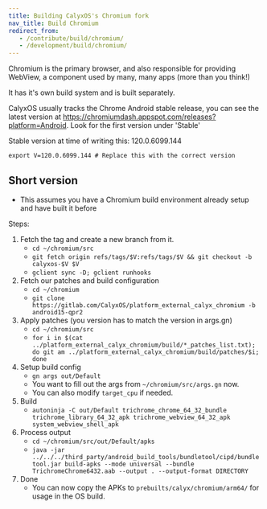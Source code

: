 ```yaml
---
title: Building CalyxOS's Chromium fork
nav_title: Build Chromium
redirect_from:
   - /contribute/build/chromium/
   - /development/build/chromium/
---
```


Chromium is the primary browser, and also responsible for providing WebView, a component used by many, many apps (more than you think!)

It has it's own build system and is built separately.

CalyxOS usually tracks the Chrome Android stable release, you can see the latest version at <https://chromiumdash.appspot.com/releases?platform=Android>.
Look for the first version under 'Stable'

Stable version at time of writing this: 120.0.6099.144

`export V=120.0.6099.144 # Replace this with the correct version`

## Short version
* This assumes you have a Chromium build environment already setup and have built it before

Steps:
1. Fetch the tag and create a new branch from it.
   * `cd ~/chromium/src`
   * `git fetch origin refs/tags/$V:refs/tags/$V && git checkout -b calyxos-$V $V`
   * `gclient sync -D; gclient runhooks`
2. Fetch our patches and build configuration
   * `cd ~/chromium`
   * `git clone https://gitlab.com/CalyxOS/platform_external_calyx_chromium -b android15-qpr2`
3. Apply patches (you version has to match the version in args.gn)
   * `cd ~/chromium/src`
   * `for i in $(cat ../platform_external_calyx_chromium/build/*_patches_list.txt); do git am ../platform_external_calyx_chromium/build/patches/$i; done`
4. Setup build config
   * `gn args out/Default`
   * You want to fill out the args from `~/chromium/src/args.gn` now.
   * You can also modify `target_cpu` if needed.
5. Build
   * `autoninja -C out/Default trichrome_chrome_64_32_bundle trichrome_library_64_32_apk trichrome_webview_64_32_apk system_webview_shell_apk`
6. Process output
   * `cd ~/chromium/src/out/Default/apks`
   * `java -jar ../../../third_party/android_build_tools/bundletool/cipd/bundletool.jar build-apks --mode universal --bundle TrichromeChrome6432.aab --output . --output-format DIRECTORY`
7. Done
   * You can now copy the APKs to `prebuilts/calyx/chromium/arm64/` for usage in the OS build.

